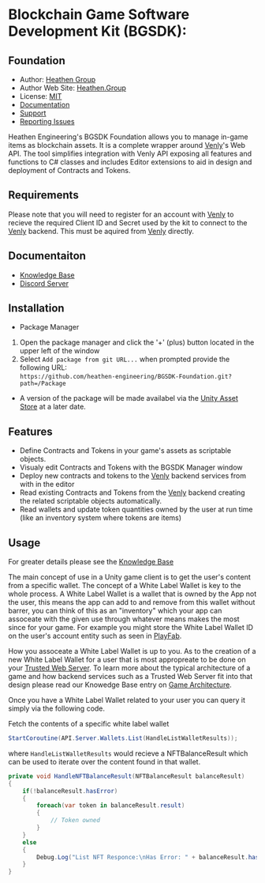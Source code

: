 # Blockchain Game Software Development Kit (BGSDK): 
## Foundation

* Author: [Heathen Group](https://github.com/sponsors/heathen-engineering)
* Author Web Site: [Heathen.Group](https://heathen.group)
* License: [MIT](https://github.com/heathen-engineering/BGSDK-Foundation/blob/master/LICENSE.txt)
* [Documentation](https://kb.heathenengineering.com/assets/bgsdk)
* [Support](https://discord.gg/6X3xrRc)
* [Reporting Issues](https://github.com/heathen-engineering/BGSDK-Foundation/issues)

Heathen Engineering's BGSDK Foundation allows you to manage in-game items as blockchain assets. It is a complete wrapper around [Venly](https://www.venly.io/)'s Web API. The tool simplifies integration with Venly API exposing all features and functions to C# classes and includes Editor extensions to aid in design and deployment of Contracts and Tokens.

## Requirements
Please note that you will need to register for an account with [Venly](https://www.venly.io/) to recieve the required Client ID and Secret used by the kit to connect to the [Venly](https://www.venly.io/) backend. This must be aquired from [Venly](https://www.venly.io/) directly.

## Documentaiton
* [Knowledge Base](https://kb.heathenengineering.com/assets/bgsdk)
* [Discord Server](https://discord.gg/6X3xrRc)

## Installation
* Package Manager
1) Open the package manager and click the '+' (plus) button located in the upper left of the window
2) Select `Add package from git URL...` when prompted provide the following URL:  
`https://github.com/heathen-engineering/BGSDK-Foundation.git?path=/Package`  

* A version of the package will be made availabel via the [Unity Asset Store](http://comingSoon) at a later date.  

## Features

* Define Contracts and Tokens in your game's assets as scriptable objects.
* Visualy edit Contracts and Tokens with the BGSDK Manager window
* Deploy new contracts and tokens to the [Venly](https://www.venly.io/) backend services from with in the editor
* Read existing Contracts and Tokens from the [Venly](https://www.venly.io/) backend creating the related scriptable objects automatically.
* Read wallets and update token quantities owned by the user at run time (like an inventory system where tokens are items)

## Usage
For greater details please see the [Knowledge Base](https://kb.heathenengineering.com/assets/bgsdk)

The main concept of use in a Unity game client is to get the user's content from a specific wallet. The concept of a White Label Wallet is key to the whole process. A White Label Wallet is a wallet that is owned by the App not the user, this means the app can add to and remove from this wallet without barrer, you can think of this as an "inventory" which your app can assoceate with the given use through whatever means makes the most since for your game. For example you might store the White Label Wallet ID on the user's account entity such as seen in [PlayFab](https://playfab.com/).

How you assoceate a White Label Wallet is up to you. As to the creation of a new White Label Wallet for a user that is most appropreate to be done on your [Trusted Web Server](https://kb.heathenengineering.com/assets/bgsdk/game-architecture#trusted-server-or-trusted-service). To learn more about the typical architecture of a game and how backend services such as a Trusted Web Server fit into that design please read our Knowedge Base entry on [Game Architecture](https://kb.heathenengineering.com/assets/bgsdk/game-architecture).

Once you have a White Label Wallet related to your user you can query it simply via the following code.

Fetch the contents of a specific white label wallet
```csharp
StartCoroutine(API.Server.Wallets.List(HandleListWalletResults));
```
where `HandleListWalletResults` would recieve a NFTBalanceResult which can be used to iterate over the content found in that wallet.
```csharp
private void HandleNFTBalanceResult(NFTBalanceResult balanceResult)
{
    if(!balanceResult.hasError)
    {
        foreach(var token in balanceResult.result)
        {
            // Token owned
        }
    }
    else
    {
        Debug.Log("List NFT Responce:\nHas Error: " + balanceResult.hasError + "\nMessage: " + balanceResult.message + "\nCode:" + balanceResult.httpCode);
    }
}
```


